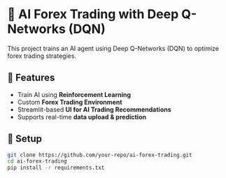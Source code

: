 
# 🏦 AI Forex Trading with Deep Q-Networks (DQN)

This project trains an AI agent using Deep Q-Networks (DQN) to optimize forex trading strategies.

## 📌 Features
- Train AI using **Reinforcement Learning**
- Custom **Forex Trading Environment**
- Streamlit-based **UI for AI Trading Recommendations**
- Supports real-time **data upload & prediction**

## 🚀 Setup
```bash
git clone https://github.com/your-repo/ai-forex-trading.git
cd ai-forex-trading
pip install -r requirements.txt
